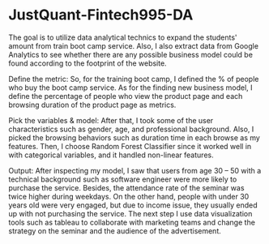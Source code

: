 # JustQuant-Fintech995-DA
The goal is to utilize data analytical technics to expand the students' amount from train boot camp service. Also, I also extract data from Google Analytics to see whether there are any possible business model could be found according to the footprint of the website.

Define the metric: So, for the training boot camp, I defined the % of people who buy the boot camp service. As for the finding new business model, I define the percentage of people who view the product page and each browsing duration of the product page as metrics.   

Pick the variables & model: After that, I took some of the user characteristics such as gender, age, and professional background. Also, I picked the browsing behaviors such as duration time in each browse as my features. Then, I choose Random Forest Classifier since it worked well in with categorical variables, and it handled non-linear features.   

Output:  After inspecting my model, I saw that users from age 30 – 50 with a technical background such as software engineer were more likely to purchase the service. Besides, the attendance rate of the seminar was twice higher during weekdays.  On the other hand, people with under 30 years old were very engaged, but due to income issue, they usually ended up with not purchasing the service. The next step I use data visualization tools such as tableau to collaborate with marketing teams and change the strategy on the seminar and the audience of the advertisement.  
